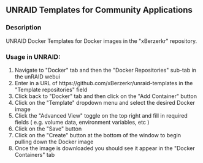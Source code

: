 <h2>UNRAID Templates for Community Applications</h2>

<h3>Description</h3>

UNRAID Docker Templates for Docker images in the "xBerzerkr" repository.

<h3>Usage in UNRAID:</h3>
<ol>
  <li>Navigate to "Docker" tab and then the "Docker Repositories" sub-tab in the unRAID webui</li>
  <li>Enter in a URL of https://github.com/xBerzerkr/unraid-templates in the "Template repositories" field</li>
  <li>Click back to "Docker" tab and then click on the "Add Container" button</li>
  <li>Click on the "Template" dropdown menu and select the desired Docker image</li>
  <li>Click the "Advanced View" toggle on the top right and fill in required fields ( e.g. volume data, environment variables, etc )</li>
  <li>Click on the "Save" button</li>
  <li>Click on the "Create" button at the bottom of the window to begin pulling down the Docker image</li>
  <li>Once the image is downloaded you should see it appear in the "Docker Containers" tab</li>
</ol>
